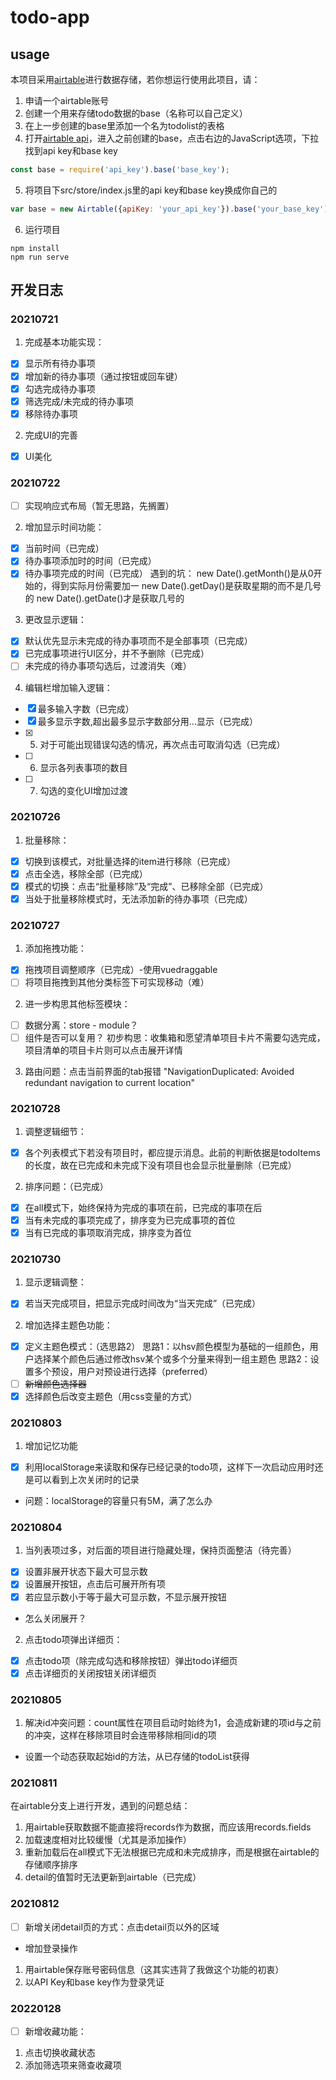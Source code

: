 # todo-app

## usage
本项目采用[airtable](https://airtable.com/)进行数据存储，若你想运行使用此项目，请：
1. 申请一个airtable账号
2. 创建一个用来存储todo数据的base（名称可以自己定义）
3. 在上一步创建的base里添加一个名为todolist的表格
4. 打开[airtable api](https://airtable.com/api)，进入之前创建的base，点击右边的JavaScript选项，下拉找到api key和base key
```javascript
const base = require('api_key').base('base_key');
```
5. 将项目下src/store/index.js里的api key和base key换成你自己的
```javascript
var base = new Airtable({apiKey: 'your_api_key'}).base('your_base_key');
```
6. 运行项目
```shell
npm install
npm run serve
```

## 开发日志
### 20210721
1. 完成基本功能实现：
- [x] 显示所有待办事项
- [x] 增加新的待办事项（通过按钮或回车键）
- [x] 勾选完成待办事项
- [x] 筛选完成/未完成的待办事项
- [x] 移除待办事项
2. 完成UI的完善
- [x] UI美化

### 20210722
- [ ] 实现响应式布局（暂无思路，先搁置）
2. 增加显示时间功能：
- [x] 当前时间（已完成）
- [x] 待办事项添加时的时间（已完成）
- [x] 待办事项完成的时间（已完成）
遇到的坑：
new Date().getMonth()是从0开始的，得到实际月份需要加一
new Date().getDay()是获取星期的而不是几号的
new Date().getDate()才是获取几号的
3. 更改显示逻辑：
- [x] 默认优先显示未完成的待办事项而不是全部事项（已完成）
- [x] 已完成事项进行UI区分，并不予删除（已完成）
- [ ] 未完成的待办事项勾选后，过渡消失（难）
4. 编辑栏增加输入逻辑：
- [x] 最多输入字数（已完成）
- [x] 最多显示字数,超出最多显示字数部分用...显示（已完成）
- [x] 5. 对于可能出现错误勾选的情况，再次点击可取消勾选（已完成）
- [ ] 6. 显示各列表事项的数目
- [ ] 7. 勾选的变化UI增加过渡

### 20210726
1. 批量移除：
- [x] 切换到该模式，对批量选择的item进行移除（已完成）
- [x] 点击全选，移除全部（已完成）
- [x] 模式的切换：点击“批量移除”及“完成”、已移除全部（已完成）
- [x] 当处于批量移除模式时，无法添加新的待办事项（已完成）

### 20210727
1. 添加拖拽功能：
- [x] 拖拽项目调整顺序（已完成）-使用vuedraggable
- [ ] 将项目拖拽到其他分类标签下可实现移动（难）
2. 进一步构思其他标签模块：
- [ ] 数据分离：store - module？
- [ ] 组件是否可以复用？
初步构思：收集箱和愿望清单项目卡片不需要勾选完成，项目清单的项目卡片则可以点击展开详情
3. 路由问题：点击当前界面的tab报错 "NavigationDuplicated: Avoided redundant navigation to current location"

### 20210728
1. 调整逻辑细节：
- [x] 各个列表模式下若没有项目时，都应提示消息。此前的判断依据是todoItems的长度，故在已完成和未完成下没有项目也会显示批量删除（已完成）
2. 排序问题：（已完成）
- [x] 在all模式下，始终保持为完成的事项在前，已完成的事项在后
- [x] 当有未完成的事项完成了，排序变为已完成事项的首位
- [x] 当有已完成的事项取消完成，排序变为首位

### 20210730
1. 显示逻辑调整：
- [x] 若当天完成项目，把显示完成时间改为“当天完成”（已完成）
2. 增加选择主题色功能：
- [x] 定义主题色模式：（选思路2）
思路1：以hsv颜色模型为基础的一组颜色，用户选择某个颜色后通过修改hsv某个或多个分量来得到一组主题色
思路2：设置多个预设，用户对预设进行选择（preferred）
- [ ] ~~新增颜色选择器~~
- [x] 选择颜色后改变主题色（用css变量的方式）

### 20210803
1. 增加记忆功能
- [x] 利用localStorage来读取和保存已经记录的todo项，这样下一次启动应用时还是可以看到上次关闭时的记录
* 问题：localStorage的容量只有5M，满了怎么办

### 20210804
1. 当列表项过多，对后面的项目进行隐藏处理，保持页面整洁（待完善）
- [x] 设置非展开状态下最大可显示数
- [x] 设置展开按钮，点击后可展开所有项
- [x] 若应显示数小于等于最大可显示数，不显示展开按钮
* 怎么关闭展开？
2. 点击todo项弹出详细页：
- [x] 点击todo项（除完成勾选和移除按钮）弹出todo详细页
- [x] 点击详细页的关闭按钮关闭详细页

### 20210805
1. 解决id冲突问题：count属性在项目启动时始终为1，会造成新建的项id与之前的冲突，这样在移除项目时会连带移除相同id的项
* 设置一个动态获取起始id的方法，从已存储的todoList获得

### 20210811
在airtable分支上进行开发，遇到的问题总结：
1. 用airtable获取数据不能直接将records作为数据，而应该用records.fields
2. 加载速度相对比较缓慢（尤其是添加操作）
3. 重新加载后在all模式下无法根据已完成和未完成排序，而是根据在airtable的存储顺序排序
4. detail的值暂时无法更新到airtable（已完成）

### 20210812
- [ ] 新增关闭detail页的方式：点击detail页以外的区域
* 增加登录操作
1. 用airtable保存账号密码信息（这其实违背了我做这个功能的初衷）
2. 以API Key和base key作为登录凭证

### 20220128
- [ ] 新增收藏功能：
1. 点击切换收藏状态
2. 添加筛选项来筛查收藏项
